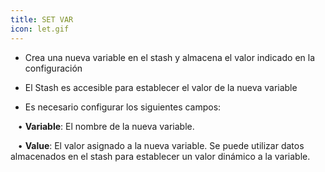 ```yaml
---
title: SET VAR
icon: let.gif
---
```


* Crea una nueva variable en el stash y almacena el valor indicado en la configuración

* El Stash es accesible para establecer el valor de la nueva variable

* Es necesario configurar los siguientes campos: <br />

&nbsp; &nbsp;• **Variable**: El nombre de la nueva variable. <br />

&nbsp; &nbsp;• **Value**: El valor asignado a la nueva variable. Se puede utilizar datos almacenados en el stash para establecer un valor dinámico a la variable.
